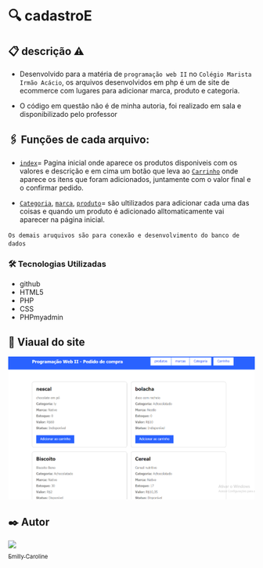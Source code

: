  
# 🔍 cadastroE

## 📋 descrição ⚠️

- Desenvolvido para a matéria de `programação web II` no `Colégio Marista Irmão Acácio`, os arquivos desenvolvidos em php é um de site de ecommerce com lugares para adicionar marca, produto e categoria.

- O código em questão não é de minha autoria, foi realizado em sala e disponibilizado pelo professor

## 🖇️ Funções de cada arquivo:
- [`index`](https://github.com/emillycaaroline/cadastroE/blob/main/index.php)= Pagina inicial onde aparece os produtos disponiveis com os valores e descrição e em cima um botão que leva ao [`Carrinho`](https://github.com/emillycaaroline/cadastroE/blob/main/carrinho.php) onde aparece os itens que foram adicionados, juntamente com o valor final e o confirmar pedido.

- [`Categoria`](https://github.com/emillycaaroline/cadastroE/blob/main/categoria.php), [`marca`](https://github.com/emillycaaroline/cadastroE/blob/main/marca.php), [`produto`](https://github.com/emillycaaroline/cadastroE/blob/main/produtos.php)= são ultilizados para adicionar cada uma das coisas e quando um produto é adicionado alltomaticamente vai aparecer na página inicial.

`Os demais aruquivos são para conexão e desenvolvimento do banco de dados `

### 🛠️ Tecnologias Utilizadas

- github
- HTML5
- PHP
- CSS
- PHPmyadmin

## 👀 Viaual do site

![img](img/img.png)


## ✒️ Autor

[<img loading="lazy" src="https://avatars.githubusercontent.com/u/127847857?v=4" width=115><br><sub>Emilly Caroline </sub>](https://github.com/emillycaaroline)<br><br><br>


